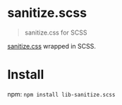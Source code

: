 # sanitize.scss
> sanitize.css for SCSS

[sanitize.css](https://github.com/csstools/sanitize.css) wrapped in SCSS.

# Install
npm:
```npm install lib-sanitize.scss```
